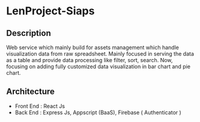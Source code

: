 # LenProject-Siaps

## Description
Web service which mainly build for assets management which handle visualization data from raw spreadsheet.
Mainly focused in serving the data as a table and provide data processing like filter, sort, search.
Now, focusing on adding fully customized data visualization in bar chart and pie chart.

## Architecture
- Front End : React Js
- Back End : Express Js, Appscript (BaaS), Firebase ( Authenticator ) 
